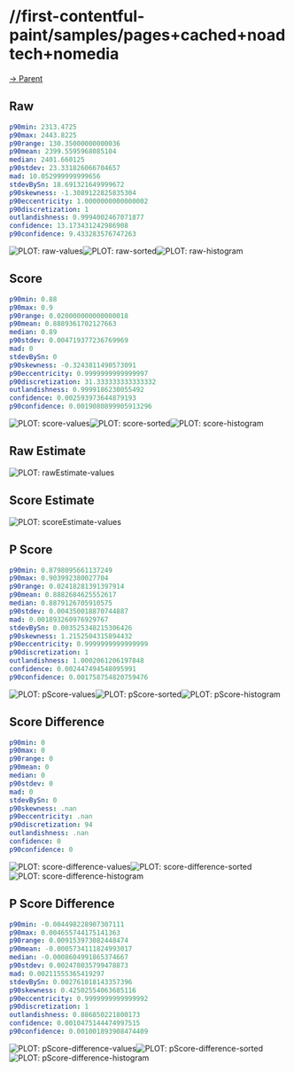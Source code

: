 
# //first-contentful-paint/samples/pages+cached+noadtech+nomedia

[→ Parent](../..)


## Raw


```yaml
p90min: 2313.4725
p90max: 2443.8225
p90range: 130.35000000000036
p90mean: 2399.5595968085104
median: 2401.660125
p90stdev: 23.331826066704657
mad: 10.052999999999656
stdevBySn: 18.691321649999672
p90skewness: -1.3089122825835304
p90eccentricity: 1.0000000000000002
p90discretization: 1
outlandishness: 0.9994002467071877
confidence: 13.173431242986908
p90confidence: 9.433283576747263

```

![PLOT: raw-values](./raw/values.svg)![PLOT: raw-sorted](./raw/sorted.svg)![PLOT: raw-histogram](./raw/histogram.svg)
## Score


```yaml
p90min: 0.88
p90max: 0.9
p90range: 0.020000000000000018
p90mean: 0.8889361702127663
median: 0.89
p90stdev: 0.004719377236769969
mad: 0
stdevBySn: 0
p90skewness: -0.3243811490573091
p90eccentricity: 0.9999999999999997
p90discretization: 31.333333333333332
outlandishness: 0.9999186230055492
confidence: 0.002593973644879193
p90confidence: 0.0019080899905913296

```

![PLOT: score-values](./score/values.svg)![PLOT: score-sorted](./score/sorted.svg)![PLOT: score-histogram](./score/histogram.svg)
## Raw Estimate

![PLOT: rawEstimate-values](./rawEstimate/values.svg)
## Score Estimate

![PLOT: scoreEstimate-values](./scoreEstimate/values.svg)
## P Score


```yaml
p90min: 0.8798095661137249
p90max: 0.903992380027704
p90range: 0.02418281391397914
p90mean: 0.8882684625552617
median: 0.8879126705910575
p90stdev: 0.004350018870744887
mad: 0.001893260976929767
stdevBySn: 0.003525348215306426
p90skewness: 1.2152504315894432
p90eccentricity: 0.9999999999999999
p90discretization: 1
outlandishness: 1.0002061206197848
confidence: 0.002447494548095991
p90confidence: 0.001758754820759476

```

![PLOT: pScore-values](./pScore/values.svg)![PLOT: pScore-sorted](./pScore/sorted.svg)![PLOT: pScore-histogram](./pScore/histogram.svg)
## Score Difference


```yaml
p90min: 0
p90max: 0
p90range: 0
p90mean: 0
median: 0
p90stdev: 0
mad: 0
stdevBySn: 0
p90skewness: .nan
p90eccentricity: .nan
p90discretization: 94
outlandishness: .nan
confidence: 0
p90confidence: 0

```

![PLOT: score-difference-values](./score-difference/values.svg)![PLOT: score-difference-sorted](./score-difference/sorted.svg)![PLOT: score-difference-histogram](./score-difference/histogram.svg)
## P Score Difference


```yaml
p90min: -0.004498228907307111
p90max: 0.004655744175141363
p90range: 0.009153973082448474
p90mean: -0.0005734111824993017
median: -0.0008604991865374667
p90stdev: 0.002478035799478873
mad: 0.00211555365419297
stdevBySn: 0.002761018143357396
p90skewness: 0.42502554063685116
p90eccentricity: 0.9999999999999992
p90discretization: 1
outlandishness: 0.886850221800173
confidence: 0.0010475144474997515
p90confidence: 0.001001893908474409

```

![PLOT: pScore-difference-values](./pScore-difference/values.svg)![PLOT: pScore-difference-sorted](./pScore-difference/sorted.svg)![PLOT: pScore-difference-histogram](./pScore-difference/histogram.svg)